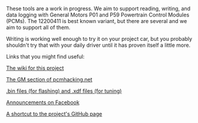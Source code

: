 
These tools are a work in progress. We aim to support reading, writing, and data logging with General Motors P01 and P59 Powertrain Control Modules (PCMs). The 12200411 is best known variant, but there are several and we aim to support all of them.

Writing is working well enough to try it on your project car, but you probably shouldn't try that with your daily driver until it has proven itself a little more. 


Links that you might find useful:

[The wiki for this project](https://github.com/LegacyNsfw/PcmHacks/wiki)

[The GM section of pcmhacking.net](https://pcmhacking.net/forums/viewforum.php?f=42)

[.bin files (for flashing) and .xdf files (for tuning)](https://github.com/BoredTruckOwner/LS_Based_Engine_Repository)

[Announcements on Facebook](https://www.facebook.com/PcmHammer)

[A shortcut to the project's GitHub page](http://pcmhammer.org/)

